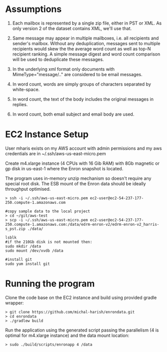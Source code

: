 # Assumptions

1. Each mailbox is represented by a single zip file, either in PST or XML.
As only version 2 of the dataset contains XML, we'll use that.

2. Same message may appear in multiple mailboxes, i.e.
all recipients and sender's mailbox. Without any deduplication, messages
sent to multiple recipients would skew the the average word count 
as well as top-N recipient ranking. A simple message digest and
word count comparison will be used to deduplicate these messages. 

3. In the underlying xml format only documents with MimeType="message/.." 
are considered to be email messages.

4. In word count, words are simply groups of characters separated by white-space.

5. In word count, the text of the body includes the original messages in replies.

6. In word count, both email subject and email body are used.


# EC2 Instance Setup 

User mharis exists on my AWS account with admin permissions and
my aws credentials are in ~/.ssh/aws-us-east-micro.pem

Create m4.xlarge instance (4 CPUs with 16 Gib RAM) with 8Gb magnetic 
or gp disk in us-east-1  where the Enron snapshot is located.

The program uses in-memory unzip mechanism so doesn't require any
 special root disk. The ESB mount of the Enron data should be ideally
 throughput optimised.


    > ssh -i ~/.ssh/aws-us-east-micro.pem ec2-user@ec2-54-237-177-250.compute-1.amazonaws.com

    #copy sample data to the local project
    > cd ~/git/aws-test
    > scp -i ~/.ssh/aws-us-east-micro.pem ec2-user@ec2-54-237-177-250.compute-1.amazonaws.com:/data/edrm-enron-v2/edrm-enron-v2_harris-s_pst.zip ./data/
    
    lsblk    
    #if the 210Gb disk is not mounted then:
    sudo mkdir /data
    sudo mount /dev/xvdb /data

    #install git
    sudo yum install git    


# Running the program

Clone the code base on the EC2 instance and build using provided gradle wrapper:

    > git clone https://github.com/michal-harish/enrondata.git
    > cd enrondata 
    > ./gradlew build

Run the application using the generated script passing the parallelism 
(4 is optimal for m4.xlarge instance) and the data mount location: 
 
    > sudo ./build/scripts/enronapp 4 /data


        